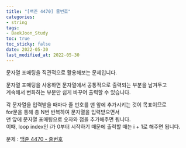 ```yaml
---
title: "[백준 4470] 줄번호"
categories: 
- string
tags:
- BaekJoon_Study
toc: true
toc_sticky: false
date: 2022-05-30
last_modified_at: 2022-05-30
---
```


문자열 포매팅을 직관적으로 활용해보는 문제입니다.

문자열 포매팅을 사용하면 문자열에서 공통적으로 출력되는 부분을 남겨두고  
계속해서 변화하는 부분만 쉽게 바꾸어 출력할 수 있습니다.

각 문자열을 입력받을 때마다 줄 번호를 맨 앞에 추가시키는 것이 목표이므로  
for문을 통해 총 N번 반복하여 문자열을 입력받으면서  
맨 앞에 문자열 포매팅으로 숫자와 점을 추가해주면 됩니다.  
이때, loop index인 i가 0부터 시작하기 때문에 출력할 때는 i + 1로 해주면 됩니다.

문제 : [백준 4470 - 줄번호](https://www.acmicpc.net/problem/4470)

<script src="https://gist.github.com/Ryumaker/eb2f801d6e0a18b31b3cd61ab03b6b62.js"></script>


